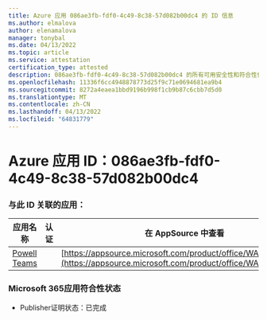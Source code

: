```yaml
---
title: Azure 应用 086ae3fb-fdf0-4c49-8c38-57d082b00dc4 的 ID 信息
ms.author: elmalova
author: elenamalova
manager: tonybal
ms.date: 04/13/2022
ms.topic: article
ms.service: attestation
certification_type: attested
description: 086ae3fb-fdf0-4c49-8c38-57d082b00dc4 的所有可用安全性和符合性信息。
ms.openlocfilehash: 11336f6cc4948878773d25f9c71e0694681ea9b4
ms.sourcegitcommit: 8272a4eaea1bbd9196b998f1cb9b87c6cbb7d5d0
ms.translationtype: MT
ms.contentlocale: zh-CN
ms.lasthandoff: 04/13/2022
ms.locfileid: "64831779"
---
```

# <a name="azure-app-id-086ae3fb-fdf0-4c49-8c38-57d082b00dc4"></a>Azure 应用 ID：086ae3fb-fdf0-4c49-8c38-57d082b00dc4


### <a name="apps-associated-with-this-id"></a>与此 ID 关联的应用：
| **应用名称** | **认证** | **在 AppSource 中查看** |
|--------------|---------------|-----------------------|
| [Powell Teams](../forward/WA200001585.md) |  | [https://appsource.microsoft.com/product/office/WA200001585](https://appsource.microsoft.com/product/office/WA200001585) |

### <a name="microsoft-365-app-compliance-status"></a>Microsoft 365应用符合性状态
- Publisher证明状态：已完成
